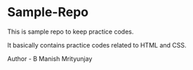 # Sample-Repo
This is sample repo to keep practice codes.  

It basically contains practice codes related to HTML and CSS.

  Author - B Manish Mrityunjay
